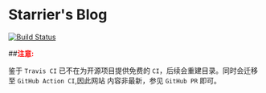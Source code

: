 # Starrier's Blog

[![Build Status](https://app.travis-ci.com/Starrier/starrier.github.io.svg?branch=master)](https://travis-ci.com/Starrier/starrier.github.io)

##**<font color=red>注意:</font>**

鉴于 `Travis CI`  已不在为开源项目提供免费的 `CI`，后续会重建目录。同时会迁移至 `GitHub Action CI`,因此网站 内容非最新，参见 `GitHub PR` 即可。
